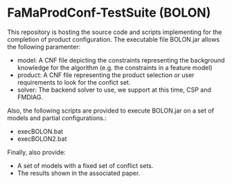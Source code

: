 # FaMaProdConf-TestSuite (BOLON)

This repository is hosting the source code and scripts implementing for the completion of product configuration. The executable file BOLON.jar allows the following paramenter:

* model: A CNF file depicting the constraints representing the background knowledge for the algorithm (e.g. the constraints in a feature model)
* product: A CNF file representing the product selection or user requirements to look for the confict set. 
* solver: The backend solver to use, we support at this time, CSP and FMDIAG.

Also, the following scripts are provided to execute BOLON.jar on a set of models and partial configurations.:
* execBOLON.bat 
* execBOLON2.bat

Finally, also provide:
 * A set of models with a fixed set of conflict sets. 
 * The results shown in the associated paper. 
